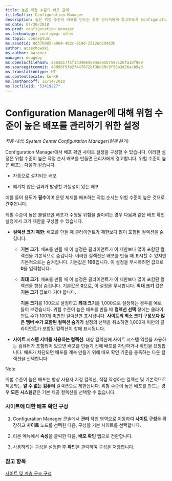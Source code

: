 ```yaml
---
title: 높은 위험 수준의 배포 관리
titleSuffix: Configuration Manager
description: 높은 위험 수준의 배포를 만드는 경우 관리자에게 경고하도록 Configuration Manager에서 배포 확인 사이트 설정을 구성하는 방법을 알아봅니다.
ms.date: 07/30/2018
ms.prod: configuration-manager
ms.technology: configmgr-other
ms.topic: conceptual
ms.assetid: 8d37b983-a964-402c-819d-2512ed2d463b
author: aczechowski
ms.author: aaroncz
manager: dougeby
ms.openlocfilehash: a2e2817f5f3bd48e4a84e2e507597126fa10f989
ms.sourcegitcommit: 48098f9fb2f447672bf36d50c9f58a3d26acb9ed
ms.translationtype: HT
ms.contentlocale: ko-KR
ms.lasthandoff: 12/14/2018
ms.locfileid: "53419227"
---
```

# <a name="settings-to-manage-high-risk-deployments-for-configuration-manager"></a>Configuration Manager에 대해 위험 수준이 높은 배포를 관리하기 위한 설정

*적용 대상: System Center Configuration Manager(현재 분기)*


Configuration Manager에서 배포 확인 사이트 설정을 구성할 수 있습니다. 이러한 설정은 위험 수준이 높은 작업 순서 배포를 만들면 관리자에게 경고합니다. 위험 수준이 높은 배포는 다음과 같습니다.  

-   자동으로 설치되는 배포  

-   예기치 않은 결과가 발생할 가능성이 있는 배포  

예를 들어 용도가 **필수**이며 운영 체제를 배포하는 작업 순서는 위험 수준이 높은 것으로 간주됩니다.  

위험 수준이 높은 불필요한 배포가 수행될 위험을 줄이려는 경우 다음과 같은 배포 확인 설정에서 크기 제한을 구성할 수 있습니다.  

- **컬렉션 크기 제한**: 배포를 만들 때 클라이언트가 제한보다 많이 포함된 컬렉션을 숨깁니다.  

  - **기본 크기**: 배포를 만들 때 이 설정은 클라이언트가 이 제한보다 많이 포함된 컬렉션을 기본적으로 숨깁니다. 이러한 컬렉션은 배포를 만들 때 표시할 수 있지만 기본적으로는 숨겨집니다. 기본값은 **100**입니다. 이 설정을 무시하려면 값으로 **0**을 입력합니다.  

  - **최대 크기**: 배포를 만들 때 이 설정은 클라이언트가 이 제한보다 많이 포함된 컬렉션을 항상 숨깁니다. 기본값은 **0**으로, 이 설정을 무시합니다. **최대 크기** 값은 **기본 크기** 값보다 커야 합니다.  

    **기본 크기**를 100으로 설정하고 **최대 크기**를 1,000으로 설정하는 경우를 예로 들어 보겠습니다. 위험 수준이 높은 배포를 만들 때 **컬렉션 선택** 창에는 클라이언트 수가 100개 미만인 컬렉션만 표시됩니다. **사이트의 최소 크기 구성보다 많은 멤버 수가 포함된 컬렉션 숨기기** 설정의 선택을 취소하면 1,000개 미만의 클라이언트가 포함된 컬렉션이 창에 표시됩니다.  

- **사이트 시스템 서버를 사용하는 컬렉션**: 대상 컬렉션에 사이트 시스템 역할을 사용하는 컴퓨터가 포함되어 있으면 배포를 만들기 전에 배포를 차단하거나 확인을 요청합니다. 배포가 차단되면 배포를 계속 만들기 위해 배포 확인 기준을 충족하는 다른 컬렉션을 선택합니다.  

> [!NOTE]  
>  위험 수준이 높은 배포는 항상 사용자 지정 컬렉션, 직접 작성하는 컬렉션 및 기본적으로 제공되는 **알 수 없는 컴퓨터** 컬렉션으로 제한됩니다. 위험 수준이 높은 배포를 만드는 경우 **모든 시스템**같은 기본 제공 컬렉션을 선택할 수 없습니다.  

### <a name="configure-deployment-verification-for-a-site"></a>사이트에 대한 배포 확인 구성  

1.  Configuration Manager 콘솔에서 **관리** 작업 영역으로 이동하여 **사이트 구성**을 확장하고 **사이트** 노드를 선택한 다음, 구성할 기본 사이트를 선택합니다.  

2.  리본 메뉴에서 **속성**을 클릭한 다음, **배포 확인** 탭으로 전환합니다.  

3.  사용하려는 구성을 설정한 후 **확인**을 클릭하여 구성을 저장합니다.  


### <a name="see-also"></a>참고 항목  
 [사이트 및 계층 구조 구성](/sccm/core/servers/deploy/configure/configure-sites-and-hierarchies)
